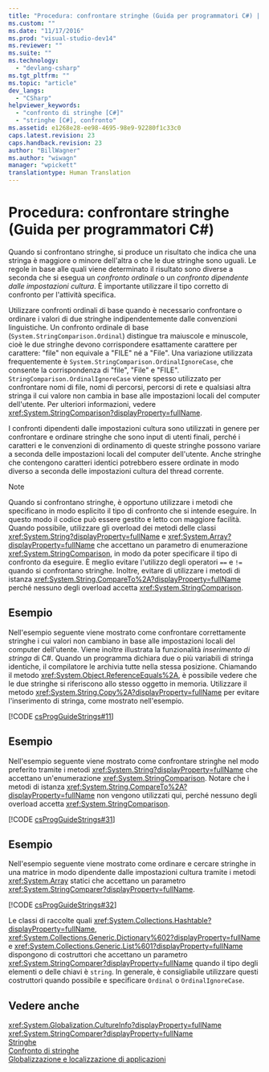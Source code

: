 ```yaml
---
title: "Procedura: confrontare stringhe (Guida per programmatori C#) | Microsoft Docs"
ms.custom: ""
ms.date: "11/17/2016"
ms.prod: "visual-studio-dev14"
ms.reviewer: ""
ms.suite: ""
ms.technology: 
  - "devlang-csharp"
ms.tgt_pltfrm: ""
ms.topic: "article"
dev_langs: 
  - "CSharp"
helpviewer_keywords: 
  - "confronto di stringhe [C#]"
  - "stringhe [C#], confronto"
ms.assetid: e1268e28-ee98-4695-98e9-92280f1c33c0
caps.latest.revision: 23
caps.handback.revision: 23
author: "BillWagner"
ms.author: "wiwagn"
manager: "wpickett"
translationtype: Human Translation
---
```

# Procedura: confrontare stringhe (Guida per programmatori C#)
Quando si confrontano stringhe, si produce un risultato che indica che una stringa è maggiore o minore dell'altra o che le due stringhe sono uguali.  Le regole in base alle quali viene determinato il risultato sono diverse a seconda che si esegua un *confronto ordinale* o un *confronto dipendente dalle impostazioni cultura*.  È importante utilizzare il tipo corretto di confronto per l'attività specifica.  
  
 Utilizzare confronti ordinali di base quando è necessario confrontare o ordinare i valori di due stringhe indipendentemente dalle convenzioni linguistiche.  Un confronto ordinale di base \(`System.StringComparison.Ordinal`\) distingue tra maiuscole e minuscole, cioè le due stringhe devono corrispondere esattamente carattere per carattere: "file" non equivale a "FILE" né a "File".  Una variazione utilizzata frequentemente è `System.StringComparison.OrdinalIgnoreCase`, che consente la corrispondenza di "file", "File" e "FILE".  `StringComparison.OrdinalIgnoreCase` viene spesso utilizzato per confrontare nomi di file, nomi di percorsi, percorsi di rete e qualsiasi altra stringa il cui valore non cambia in base alle impostazioni locali del computer dell'utente.  Per ulteriori informazioni, vedere <xref:System.StringComparison?displayProperty=fullName>.  
  
 I confronti dipendenti dalle impostazioni cultura sono utilizzati in genere per confrontare e ordinare stringhe che sono input di utenti finali, perché i caratteri e le convenzioni di ordinamento di queste stringhe possono variare a seconda delle impostazioni locali del computer dell'utente.  Anche stringhe che contengono caratteri identici potrebbero essere ordinate in modo diverso a seconda delle impostazioni cultura del thread corrente.  
  
> [!NOTE]
>  Quando si confrontano stringhe, è opportuno utilizzare i metodi che specificano in modo esplicito il tipo di confronto che si intende eseguire.  In questo modo il codice può essere gestito e letto con maggiore facilità.  Quando possibile, utilizzare gli overload dei metodi delle classi <xref:System.String?displayProperty=fullName> e <xref:System.Array?displayProperty=fullName> che accettano un parametro di enumerazione <xref:System.StringComparison>, in modo da poter specificare il tipo di confronto da eseguire.  È meglio evitare l'utilizzo degli operatori `==` e `!=` quando si confrontano stringhe.  Inoltre, evitare di utilizzare i metodi di istanza <xref:System.String.CompareTo%2A?displayProperty=fullName> perché nessuno degli overload accetta <xref:System.StringComparison>.  
  
## Esempio  
 Nell'esempio seguente viene mostrato come confrontare correttamente stringhe i cui valori non cambiano in base alle impostazioni locali del computer dell'utente.  Viene inoltre illustrata la funzionalità *inserimento di stringa* di C\#.  Quando un programma dichiara due o più variabili di stringa identiche, il compilatore le archivia tutte nella stessa posizione.  Chiamando il metodo <xref:System.Object.ReferenceEquals%2A>, è possibile vedere che le due stringhe si riferiscono allo stesso oggetto in memoria.  Utilizzare il metodo <xref:System.String.Copy%2A?displayProperty=fullName> per evitare l'inserimento di stringa, come mostrato nell'esempio.  
  
 [!CODE [csProgGuideStrings#11](../CodeSnippet/VS_Snippets_VBCSharp/csProgGuideStrings#11)]  
  
## Esempio  
 Nell'esempio seguente viene mostrato come confrontare stringhe nel modo preferito tramite i metodi <xref:System.String?displayProperty=fullName> che accettano un'enumerazione <xref:System.StringComparison>.  Notare che i metodi di istanza <xref:System.String.CompareTo%2A?displayProperty=fullName> non vengono utilizzati qui, perché nessuno degli overload accetta <xref:System.StringComparison>.  
  
 [!CODE [csProgGuideStrings#31](../CodeSnippet/VS_Snippets_VBCSharp/csProgGuideStrings#31)]  
  
## Esempio  
 Nell'esempio seguente viene mostrato come ordinare e cercare stringhe in una matrice in modo dipendente dalle impostazioni cultura tramite i metodi <xref:System.Array> statici che accettano un parametro <xref:System.StringComparer?displayProperty=fullName>.  
  
 [!CODE [csProgGuideStrings#32](../CodeSnippet/VS_Snippets_VBCSharp/csProgGuideStrings#32)]  
  
 Le classi di raccolte quali <xref:System.Collections.Hashtable?displayProperty=fullName>, <xref:System.Collections.Generic.Dictionary%602?displayProperty=fullName> e <xref:System.Collections.Generic.List%601?displayProperty=fullName> dispongono di costruttori che accettano un parametro <xref:System.StringComparer?displayProperty=fullName> quando il tipo degli elementi o delle chiavi è `string`.  In generale, è consigliabile utilizzare questi costruttori quando possibile e specificare `Ordinal` o `OrdinalIgnoreCase`.  
  
## Vedere anche  
 <xref:System.Globalization.CultureInfo?displayProperty=fullName>   
 <xref:System.StringComparer?displayProperty=fullName>   
 [Stringhe](../../../csharp/programming-guide/strings/index.md)   
 [Confronto di stringhe](../Topic/Comparing%20Strings%20in%20the%20.NET%20Framework.md)   
 [Globalizzazione e localizzazione di applicazioni](/visual-studio/ide/globalizing-and-localizing-applications)